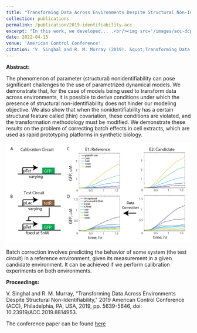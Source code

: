 ```yaml
---
title: "Transforming Data Across Environments Despite Structural Non-Identifiability"
collection: publications
permalink: /publication/2019-identifiability-acc
excerpt: "In this work, we developed... .<br/><img src='/images/acc-dcp.png' height='430' width='400'>"
date: 2022-04-15
venue: 'American Control Conference'
citation: 'V. Singhal and R. M. Murray (2019). &quot;Transforming Data Across Environments Despite Structural Non-Identifiability.&quot; <i>American Control Conference (ACC)</i>, Philadelphia, PA, USA, 2019 ,pp. 5639-5646, doi: 10.23919/ACC.2019.8814953.'
---
```


**Abstract:**

The phenomenon of parameter (structural) nonidentifiability can pose significant challenges to the use of parametrized dynamical models. We demonstrate that, for the case of models being used to transform data across environments, it is possible to derive conditions under which the presence of structural non-identifiability does not hinder our modeling objective. We also show that when the nonidentifiability has a certain structural feature called (thin) covariation, these conditions are violated, and the transformation methodology must be modified. We demonstrate these results on the problem of correcting batch effects in cell extracts, which are used as rapid prototyping platforms in synthetic biology.

![](/images/acc-dcp.png)

Batch correction involves predicting the behavior of some system (the test circuit) in a reference environment, given its measurement in a given candidate environment. It can be achieved if we perform calibration experiments on both environments. 


**Proceedings:**

V. Singhal and R. M. Murray, "Transforming Data Across Environments Despite Structural Non-Identifiability," 2019 American Control Conference (ACC), Philadelphia, PA, USA, 2019, pp. 5639-5646, doi: 10.23919/ACC.2019.8814953.

The conference paper can be found [here](/files/ACC_root.pdf)


